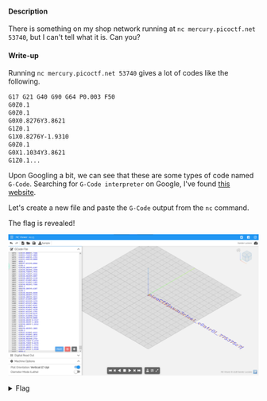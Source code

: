 #### Description

There is something on my shop network running at `nc mercury.picoctf.net 53740`, but I can't tell what it is. Can you?

#### Write-up

Running `nc mercury.picoctf.net 53740` gives a lot of codes like the following.

```
G17 G21 G40 G90 G64 P0.003 F50
G0Z0.1
G0Z0.1
G0X0.8276Y3.8621
G1Z0.1
G1X0.8276Y-1.9310
G0Z0.1
G0X1.1034Y3.8621
G1Z0.1...
```

Upon Googling a bit, we can see that these are some types of code named `G-Code`. Searching for `G-Code interpreter` on Google, I've found [this website](https://ncviewer.com/).

Let's create a new file and paste the `G-Code` output from the `nc` command.

The flag is revealed!

![](screenshot.png)

<details>
 <summary>Flag</summary>
 picoCTF{num3r1cal_c0ntr0l_775375c7}
</details>
